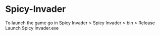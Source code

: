 # Spicy-Invader

To launch the game go in Spicy Invader > Spicy Invader > bin > Release
Launch Spicy Invader.exe